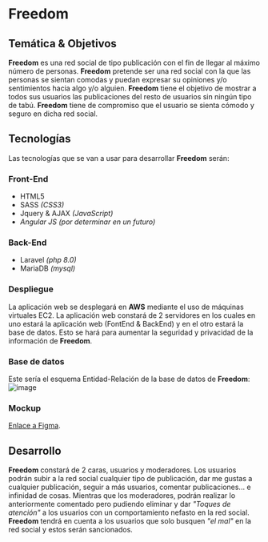 # Freedom

## Temática & Objetivos
__Freedom__ es una red social de tipo publicación con el fin de llegar al máximo número de personas. __Freedom__ pretende ser una red social con la que las personas se sientan comodas y puedan expresar su opiniones y/o sentimientos hacia algo y/o alguien. __Freedom__ tiene el objetivo de mostrar a todos sus usuarios las publicaciones del resto de usuarios sin ningún tipo de tabú. __Freedom__ tiene de compromiso que el usuario se sienta cómodo y seguro en dicha red social.


## Tecnologías
Las tecnologías que se van a usar para desarrollar __Freedom__ serán:

### Front-End
  - HTML5
  - SASS _(CSS3)_
  - Jquery & AJAX _(JavaScript)_
  - _Angular JS (por determinar en un futuro)_

### Back-End
  - Laravel _(php 8.0)_
  - MariaDB _(mysql)_

### Despliegue
La aplicación web se desplegará en __AWS__ mediante el uso de máquinas virtuales EC2. La aplicación web constará de 2 servidores en los cuales en uno estará la aplicación web (FontEnd & BackEnd) y en el otro estará la base de datos. Esto se hará para aumentar la seguridad y privacidad de la información de __Freedom__.

### Base de datos
Este sería el esquema Entidad-Relación de la base de datos de __Freedom__:
![image](https://user-images.githubusercontent.com/45594459/162577621-4d779543-f16f-48f9-a5db-10b84dde27a4.png)

### Mockup
[Enlace a Figma](https://www.figma.com/file/DasYSEsry4s9fdErVVUXYh/Freedom?node-id=0%3A1).


## Desarrollo
__Freedom__ constará de 2 caras, usuarios y moderadores. Los usuarios podrán subir a la red social cualquier tipo de publicación, dar me gustas a cualquier publicación, seguir a más usuarios, comentar publicaciones... e infinidad de cosas. Mientras que los moderadores, podrán realizar lo anteriormente comentado pero pudiendo eliminar y dar _"Toques de atención"_ a los usuarios con un comportamiento nefasto en la red social.
__Freedom__ tendrá en cuenta a los usuarios que solo busquen _"el mal"_ en la red social y estos serán sancionados.
